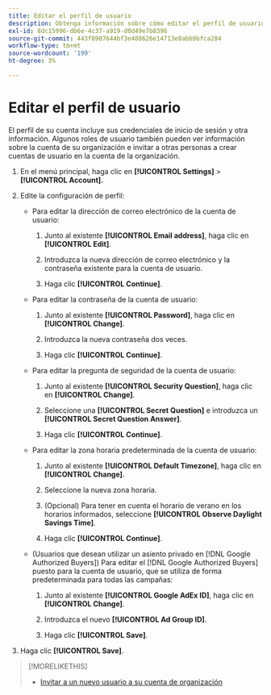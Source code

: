 ```yaml
---
title: Editar el perfil de usuario
description: Obtenga información sobre cómo editar el perfil de usuario.
exl-id: 8dc15996-db6e-4c37-a919-d0d49e7b8396
source-git-commit: 443f8907644bf3e480626e14713e8abb9bfca284
workflow-type: tm+mt
source-wordcount: '199'
ht-degree: 3%

---
```


# Editar el perfil de usuario

El perfil de su cuenta incluye sus credenciales de inicio de sesión y otra información. Algunos roles de usuario también pueden ver información sobre la cuenta de su organización e invitar a otras personas a crear cuentas de usuario en la cuenta de la organización.

1. En el menú principal, haga clic en **[!UICONTROL Settings]** > **[!UICONTROL Account].**

1. Edite la configuración de perfil:

   * Para editar la dirección de correo electrónico de la cuenta de usuario:

      1. Junto al existente **[!UICONTROL Email address]**, haga clic en **[!UICONTROL Edit]**.

      1. Introduzca la nueva dirección de correo electrónico y la contraseña existente para la cuenta de usuario.

      1. Haga clic **[!UICONTROL Continue]**.
   * Para editar la contraseña de la cuenta de usuario:

      1. Junto al existente **[!UICONTROL Password]**, haga clic en **[!UICONTROL Change]**.

      1. Introduzca la nueva contraseña dos veces.

      1. Haga clic **[!UICONTROL Continue]**.
   * Para editar la pregunta de seguridad de la cuenta de usuario:

      1. Junto al existente **[!UICONTROL Security Question]**, haga clic en **[!UICONTROL Change]**.

      1. Seleccione una **[!UICONTROL Secret Question]** e introduzca un **[!UICONTROL Secret Question Answer]**.

      1. Haga clic **[!UICONTROL Continue]**.
   * Para editar la zona horaria predeterminada de la cuenta de usuario:

      1. Junto al existente **[!UICONTROL Default Timezone]**, haga clic en **[!UICONTROL Change]**.

      1. Seleccione la nueva zona horaria.

      1. (Opcional) Para tener en cuenta el horario de verano en los horarios informados, seleccione **[!UICONTROL Observe Daylight Savings Time]**.

      1. Haga clic **[!UICONTROL Continue]**.
   * (Usuarios que desean utilizar un asiento privado en [!DNL Google Authorized Buyers]) Para editar el [!DNL Google Authorized Buyers] puesto para la cuenta de usuario, que se utiliza de forma predeterminada para todas las campañas:

      1. Junto al existente **[!UICONTROL Google AdEx ID]**, haga clic en **[!UICONTROL Change]**.

      1. Introduzca el nuevo **[!UICONTROL Ad Group ID]**.

      1. Haga clic **[!UICONTROL Save]**.





1. Haga clic **[!UICONTROL Save]**.

>[!MORELIKETHIS]
>
>* [Invitar a un nuevo usuario a su cuenta de organización](user-invite.md)


<!-- >* [User Profile and Organization Account Settings](user-and-account-settings.md) -->
